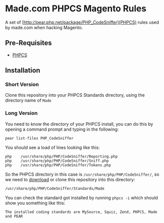 # Made.com PHPCS Magento Rules

A set of [http://pear.php.net/package/PHP_CodeSniffer](PHPCS) rules used by
made.com when hacking Magento.

## Pre-Requisites

* [PHPCS](http://pear.php.net/package/PHP_CodeSniffer)

## Installation

### Short Version

Clone this repository into your PHPCS Standards directory, using the directory
name of `Made`

### Long Version

You need to know the directory of your PHPCS install, you can do this by opening
a command prompt and typing in the following:

    pear list-files PHP_CodeSniffer

You should see a load of lines looking like this:

    php    /usr/share/php/PHP/CodeSniffer/Reporting.php
    php    /usr/share/php/PHP/CodeSniffer/Sniff.php
    php    /usr/share/php/PHP/CodeSniffer/Tokens.php

So the PHPCS directory in this case is `/usr/share/php/PHP/CodeSniffer/`, so we
need to [download](https://github.com/madedotcom/phpcs-magento-rules/zipball/master)
or clone this repository into this directory:

    /usr/share/php/PHP/CodeSniffer/Standards/Made

You can check the standard got installed by running `phpcs -i` which should show
you something like this:

    The installed coding standards are MySource, Squiz, Zend, PHPCS, Made and PEAR